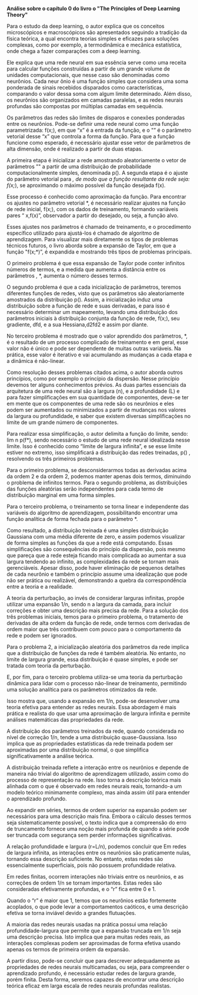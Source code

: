 **Análise sobre o capítulo 0 do livro o "The Principles of Deep Learning Theory"**

Para o estudo da deep learning, o autor explica que os conceitos microscópicos e macroscópicos são apresentados seguindo a tradição da física teórica, a qual encontra teorias simples e eficazes para soluções complexas, como por exemplo, a termodinâmica e mecânica estatística, onde chega a fazer comparações com a deep learning. 

Ele explica que uma rede neural em sua essência serve como uma receita para calcular funções construídas a partir de um grande volume de unidades computacionais, que nesse caso são denominadas como neurônios.  Cada neur	ônio é uma função simples que considera uma soma ponderada de sinais recebidos disparados como características, comparando o valor dessa soma com algum limite determinado. Além disso, os neurônios são organizados em camadas paralelas, e as redes neurais profundas são compostas por múltiplas camadas em sequência. 

Os parâmetros das redes são limites de disparos e conexões ponderadas entre os neurônios. Pode-se definir uma rede neural como uma função parametrizada: f(x;), em que “x” é a entrada da função, e o "” é o parâmetro vetorial desse “x” que controla a forma da função. Para que a função funcione como esperado, é necessário ajustar esse vetor de parâmetros de alta dimensão, onde é realizado a partir de duas etapas.

A primeira etapa é inicializar a rede amostrando aleatoriamente o vetor de parâmetros "" a partir de uma distribuição de probabilidade computacionalmente simples, denominada p(). A segunda etapa é o ajuste do parâmetro vetorial  para *, de modo que a função resultante da rede seja:  f(x;*), se aproximando o máximo possível da função desejada f(x).

Esse processo é conhecido como aproximação da função. Para encontrar os ajustes no parâmetro vetorial *, é necessário realizar ajustes na função de rede inicial, f(x;), com os dados de treinamento, formando variáveis pares “ x,f(x)”, observador a partir do desejado, ou seja, a função alvo. 

Esses ajustes nos parâmetros é chamado de treinamento, e o procedimento específico utilizado para ajustá-los é chamado de algoritmo de aprendizagem. Para visualizar mais diretamente os tipos de problemas técnicos futuros, o livro aborda sobre a expansão de Taylor, em que a função "f(x;*)”, é expandida e mostrando três tipos de problemas principais. 

O primeiro problema é que essa expansão de Taylor pode conter infinitos números de termos, e a medida que aumenta a distância entre os parâmetros , *, aumenta o número desses termos. 

O segundo problema é que a cada inicialização de parâmetros, teremos diferentes funções de redes, visto que os parâmetros são aleatoriamente amostrados da distribuição p(). Assim, a inicialização induz uma distribuição sobre a função de rede e suas derivadas, e para isso é necessário determinar um mapeamento, levando uma distribuição dos parâmetros iniciais à distribuição conjunta da função de rede, f(x;), seu gradiente, dfd, e a sua Hessiana,d2fd2 e assim por diante. 

No terceiro problema é mostrado que o valor aprendido dos parâmetros, *, é o resultado de um processo complicado de treinamento e em geral, esse valor não é único e pode ser dependente de muitas outras variáveis. Na prática, esse valor é iterativo e vai acumulando as mudanças a cada etapa e a dinâmica é não-linear. 

Como resolução desses problemas citados acima, o autor aborda outros princípios, como por exemplo o princípio da dispersão. Nesse princípio devemos ter alguns conhecimentos prévios. As duas partes essenciais da arquitetura de uma rede neural são a largura (n), e a profundidade (L) e para fazer simplificações em sua quantidade de componentes, deve-se ter em mente que os componentes de uma rede são os neurônios e eles podem ser aumentados ou minimizados a partir de mudanças nos valores da largura ou profundidade, e saber que existem diversas simplificações no limite de um grande número de componentes.

Para realizar essa simplificação, o autor delimita a função do limite,  sendo: lim n p(f*), sendo necessário o estudo de uma rede neural idealizada nesse limite. Isso é conhecido como “limite de largura infinita”, e se esse limite estiver no extremo, isso simplificará a distribuição das redes treinadas, p() , resolvendo os três primeiros problemas. 

Para o primeiro problema, se desconsiderarmos todas as derivadas acima da ordem 2 e da ordem 2, podemos manter apenas dois termos, diminuindo o problema de infinitos termos. Para o segundo problema, as distribuições das funções aleatórias serão independentes para cada termo de distribuição marginal em uma forma simples.

Para o terceiro problema, o treinamento se torna linear e independente das variáveis do algoritmo de aprendizagem, possibilitando encontrar uma função analítica de forma fechada para o parâmetro *.

Como resultado, a distribuição treinada é uma simples distribuição Gaussiana com uma média diferente de zero, e assim podemos visualizar de forma simples as funções da que a rede está computando.  Essas simplificações são consequências do princípio da dispersão, pois mesmo que pareça que a rede esteja ficando mais complicada ao aumentar a sua largura tendendo ao infinito, as complexidades da rede se tornam mais gerenciáveis. Apesar disso, pode haver eliminação de pequenos detalhes de cada neurônio e também o princípio assume uma idealização que pode não ser prática ou realizável, demonstrando a quebra da correspondência entre a teoria e a realidade.

A teoria da perturbação, ao invés de considerar larguras infinitas, propõe utilizar uma expansão 1/n, sendo n a largura da camada, para incluir correções e obter uma descrição mais precisa da rede. Para a solução dos três problemas iniciais, temos para o primeiro problema, o tratamento de derivadas de alta ordem da função de rede, onde termos com derivadas de ordem maior que três contribuem com pouco para o comportamento da rede e podem ser ignorados.

Para o problema 2, a inicialização aleatória dos parâmetros da rede implica que a distribuição de funções da rede é também aleatória. No entanto, no limite de largura grande, essa distribuição é quase simples, e pode ser tratada com teoria da perturbação.

E, por fim, para o terceiro problema utiliza-se uma teoria da perturbação dinâmica para lidar com o processo não-linear de treinamento, permitindo uma solução analítica para os parâmetros otimizados da rede.

Isso mostra que, usando a expansão em 1/n, pode-se desenvolver uma teoria efetiva para entender as redes neurais. Essa abordagem é mais prática e realista do que usar uma aproximação de largura infinita e permite análises matemáticas das propriedades da rede.

A distribuição dos parâmetros treinados da rede, quando considerada no nível de correção 1/n, tende a uma distribuição quase-Gaussiana. Isso implica que as propriedades estatísticas da rede treinada podem ser aproximadas por uma distribuição normal, o que simplifica significativamente a análise teórica.

A distribuição treinada reflete a interação entre os neurônios e depende de maneira não trivial do algoritmo de aprendizagem utilizado, assim como do processo de representação na rede. Isso torna a descrição teórica mais alinhada com o que é observado em redes neurais reais, tornando-a um modelo teórico minimamente complexo, mas ainda assim útil para entender o aprendizado profundo.

Ao expandir em séries, termos de ordem superior na expansão podem ser necessários para uma descrição mais fina. Embora o cálculo desses termos seja sistematicamente possível, o texto indica que a compreensão do erro de truncamento fornece uma noção mais profunda de quando a série pode ser truncada com segurança sem perder informações significativas.

A relação profundidade e largura (r=L/n), podemos concluir que Em redes de largura infinita, as interações entre os neurônios são praticamente nulas, tornando essa descrição suficiente. No entanto, estas redes são essencialmente superficiais, pois não possuem profundidade relativa.

Em redes finitas, ocorrem interações não triviais entre os neurônios, e as correções de ordem 1/n se tornam importantes. Estas redes são consideradas efetivamente profundas, e o “r” fica entre 0 e 1.

Quando o “r” é maior que 1, temos que os neurônios estão fortemente acoplados, o que pode levar a comportamentos caóticos, e uma descrição efetiva se torna inviável devido a grandes flutuações.

A maioria das redes neurais usadas na prática possui uma relação profundidade-largura que permite que a expansão truncada em 1/n seja uma descrição precisa. Isto implica que para muitas redes reais, as interações complexas podem ser aproximadas de forma efetiva usando apenas os termos de primeira ordem da expansão.

A partir disso, pode-se concluir que para descrever adequadamente as propriedades de redes neurais multicamadas, ou seja, para compreender o aprendizado profundo, é necessário estudar redes de largura grande, porém finita. Desta forma, seremos capazes de encontrar uma descrição teórica eficaz em larga escala de redes neurais profundas realistas.


